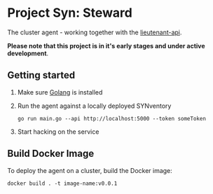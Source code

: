 # Project Syn: Steward

The cluster agent - working together with the [lieutenant-api](https://github.com/projectsyn/lieutenant-api).

**Please note that this project is in it's early stages and under active development**.

## Getting started

1. Make sure [Golang](https://golang.org/doc/install) is installed

1. Run the agent against a locally deployed SYNventory

   ```console
   go run main.go --api http://localhost:5000 --token someToken
   ```

1. Start hacking on the service

## Build Docker Image

To deploy the agent on a cluster, build the Docker image:

```console
docker build . -t image-name:v0.0.1
```
